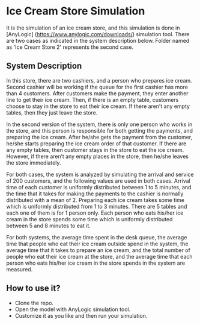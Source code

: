 # Ice Cream Store Simulation
It is the simulation of an ice cream store, and this simulation is done in [AnyLogic] (https://www.anylogic.com/downloads/) simulation tool. There are two cases as indicated in
the system description below. Folder named as 'Ice Cream Store 2' represents the second case.

## System Description
In this store, there are two cashiers, and a
person who prepares ice cream. Second cashier will be working if the queue for the first cashier
has more than 4 customers. After customers make the payment, they enter another line to
get their ice cream. Then, if there is an empty table, customers choose to stay in the store to eat their ice
cream. If there aren’t any empty tables, then they just leave the store.

In the second version of the system, there is only one person who works in the store,
and this person is responsible for both getting the payments, and preparing the ice cream. After he/she
gets the payment from the customer, he/she starts preparing the ice cream order of that customer. If
there are any empty tables, then customer stays in the store to eat the ice cream. However, if
there aren’t any empty places in the store, then he/she leaves the store immediately.

For both cases, the system is analyzed by simulating the arrival and service of 200
customers, and the following values are used in both cases. Arrival time of each customer is
uniformly distributed between 1 to 5 minutes, and the time that it takes for making the payments to the cashier
is normally distributed with a mean of 2. Preparing each ice cream takes some time which
is uniformly distributed from 1 to 3 minutes. There are 5 tables and each one of them is for 1
person only. Each person who eats his/her ice cream in the store spends some time which is
uniformly distributed between 5 and 8 minutes to eat it.

For both systems, the average time spent in the desk queue, the average
time that people who eat their ice cream outside spend in the system, the average time that it
takes to prepare an ice cream, and the total number of people who eat their ice cream at the
store, and the average time that each person who eats his/her ice cream in the store spends in
the system are measured.

## How to use it?
* Clone the repo.
* Open the model with AnyLogic simulation tool.
* Customize it as you like and then run your simulation.
